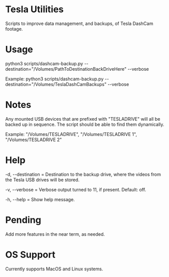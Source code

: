 # Tesla Utilities

Scripts to improve data management, and backups, of Tesla DashCam footage.

# Usage

python3 scripts/dashcam-backup.py --destination="/Volumes/PathToDestinationBackDriveHere" --verbose

Example: python3 scripts/dashcam-backup.py --destination="/Volumes/TeslaDashCamBackups" --verbose

# Notes

Any mounted USB devices that are prefixed with "TESLADRIVE" will all be backed up in sequence. The script should be able to find them dynamically.

Example: "/Volumes/TESLADRIVE", "/Volumes/TESLADRIVE 1", "/Volumes/TESLADRIVE 2"

# Help

-d, --destination = Destination to the backup drive, where the videos from the Tesla USB drives will be stored.

-v, --verbose = Verbose output turned to 11, if present. Default: off.

-h, --help = Show help message.

# Pending

Add more features in the near term, as needed.

# OS Support

Currently supports MacOS and Linux systems.
